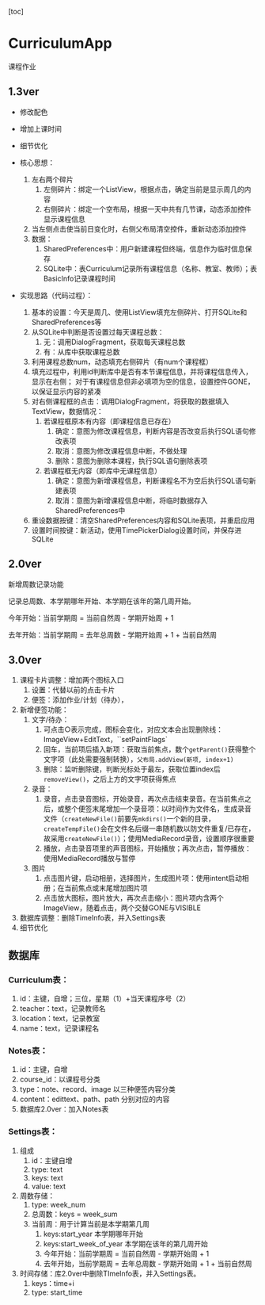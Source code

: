 [toc]



# CurriculumApp

课程作业

## 1.3ver

* 修改配色
* 增加上课时间
* 细节优化
* 核心思想：
	1. 左右两个碎片
	    1. 左侧碎片：绑定一个ListView，根据点击，确定当前是显示周几的内容
	    2. 右侧碎片：绑定一个空布局，根据一天中共有几节课，动态添加控件显示课程信息
	2. 当左侧点击使当前日变化时，右侧父布局清空控件，重新动态添加控件
	3. 数据：
	    1. SharedPreferences中：用户新建课程但终端，信息作为临时信息保存
	    2. SQLite中：表Curriculum记录所有课程信息（名称、教室、教师）；表BasicInfo记录课程时间

* 实现思路（代码过程）：
  1. 基本的设置：今天是周几、使用ListView填充左侧碎片、打开SQLite和SharedPreferences等
  2. 从SQLite中判断是否设置过每天课程总数：
      1. 无：调用DialogFragment，获取每天课程总数
      2. 有：从库中获取课程总数
  3. 利用课程总数num，动态填充右侧碎片（有num个课程框）
  4. 填充过程中，利用id判断库中是否有本节课程信息，并将课程信息传入，显示在右侧；
     对于有课程信息但非必填项为空的信息，设置控件GONE，以保证显示内容的紧凑
  5. 对右侧课程框的点击：调用DialogFragment，将获取的数据填入TextView，数据情况：
      1. 若课程框原本有内容（即课程信息已存在）
          1. 确定：意图为修改课程信息，判断内容是否改变后执行SQL语句修改表项
          2. 取消：意图为修改课程信息中断，不做处理
          3. 删除：意图为删除本课程，执行SQL语句删除表项
      2. 若课程框无内容（即库中无课程信息）
          1. 确定：意图为新增课程信息，判断课程名不为空后执行SQL语句新建表项
          2. 取消：意图为新增课程信息中断，将临时数据存入SharedPreferences中
  6. 重设数据按键：清空SharedPreferences内容和SQLite表项，并重启应用
  7. 设置时间按键：新活动，使用TimePickerDialog设置时间，并保存进SQLite



## 2.0ver

新增周数记录功能

记录总周数、本学期哪年开始、本学期在该年的第几周开始。

今年开始：当前学期周 = 当前自然周 - 学期开始周 + 1

去年开始：当前学期周 = 去年总周数 - 学期开始周 + 1 + 当前自然周



## 3.0ver

1. 课程卡片调整：增加两个图标入口
	1. 设置：代替以前的点击卡片
	2. 便签：添加作业/计划（待办），
2. 新增便签功能：
	1. 文字/待办：
		1. 可点击○表示完成，图标会变化，对应文本会出现删除线：ImageView+EditText，``setPaintFlags`
		2. 回车，当前项后插入新项：获取当前焦点，数个``getParent()``获得整个文字项（此处需要强制转换），``父布局.addView(新项, index+1)``
		3. 删除：监听删除键，判断光标处于最左，获取位置index后`removeView()`，之后上方的文字项获得焦点	
	2. 录音：
		1. 录音，点击录音图标，开始录音，再次点击结束录音。在当前焦点之后，或整个便签末尾增加一个录音项：以时间作为文件名，生成录音文件（`createNewFile()`前要先``mkdirs()``一个新的目录，``createTempFile()``会在文件名后缀一串随机数以防文件重复/已存在，故采用``createNewFile()``）；使用MediaRecord录音，设置顺序很重要
		2. 播放，点击录音项里的声音图标，开始播放；再次点击，暂停播放：使用MediaRecord播放与暂停
	3. 图片
		1. 点击图片键，启动相册，选择图片，生成图片项：使用intent启动相册；在当前焦点或末尾增加图片项
		2. 点击放大图标，图片放大，再次点击缩小：图片项内含两个ImageView，随着点击，两个交替GONE与VISIBLE
3. 数据库调整：删除TimeInfo表，并入Settings表
4. 细节优化



## 数据库

### Curriculum表：

1. id：主键，自增；三位，星期（1）+当天课程序号（2）
2. teacher：text，记录教师名
3. location：text，记录教室
4. name：text，记录课程名

### Notes表：

1. id：主键，自增
2. course_id：以课程号分类
3. type：note、record、image 以三种便签内容分类
4. content：edittext、path、path 分别对应的内容
5. 数据库2.0ver：加入Notes表

### Settings表：

1. 组成
	1. id：主键自增
	2. type: text
	3. keys: text
	4. value: text
2. 周数存储：
	1. type: week_num	
	2. 总周数：keys = week_sum 
	3. 当前周：用于计算当前是本学期第几周
		1. keys:start_year 本学期哪年开始
		2. keys:start_week_of_year 本学期在该年的第几周开始
		3. 今年开始：当前学期周 = 当前自然周 - 学期开始周 + 1
		4. 去年开始，当前学期周 = 去年总周数 - 学期开始周 + 1 + 当前自然周
3. 时间存储：库2.0ver中删除TImeInfo表，并入Settings表。
	1. keys：time+i
	2. type: start_time



